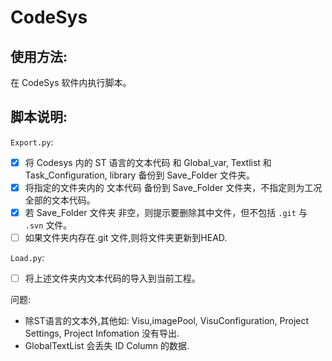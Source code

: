 # CodeSys

## 使用方法:

在 CodeSys 软件内执行脚本。

## 脚本说明:

`Export.py`:

- [x] 将 Codesys 内的 ST 语言的文本代码 和 Global_var, Textlist 和 Task_Configuration, library 备份到 Save_Folder 文件夹。
- [x] 将指定的文件夹内的 文本代码 备份到 Save_Folder 文件夹，不指定则为工况全部的文本代码。
- [x] 若 Save_Folder 文件夹 非空，则提示要删除其中文件，但不包括 `.git` 与 `.svn` 文件。
- [ ] 如果文件夹内存在.git 文件,则将文件夹更新到HEAD.
  
`Load.py`:
- [ ] 将上述文件夹内文本代码的导入到当前工程。
  
问题:
  - 除ST语言的文本外,其他如: Visu,imagePool, VisuConfiguration, Project Settings, Project Infomation 没有导出.
  - GlobalTextList 会丢失 ID Column 的数据.
